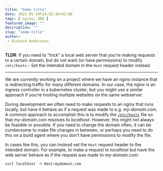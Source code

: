 ```yaml
---
title: "Some title"
date: 2022-05-20T14:56:30+02:00
tags: [ nginx, DNS ]
featured_image: ""
description: ""
slug: "some-title"
author:
 - Rickard Andersson
---
```


**TLDR**: If you need to "trick" a local web server that you're making requests to a certain domain, but do not want (or have permissions) to modify `/etc/hosts` - Set the intended domain in the `Host` request header instead.

---

We are currently working on a project where we have an nginx instance that is redirecting traffic for many different domains. In our case, the nginx is an ingress controller in a kubernetes cluster, but you might use a similar approach if you're hosting multiple websites on the same webserver.

During development we often need to make requests to an nginx that runs locally, but have it behave as if a request was made to e.g. *my-domain.com*. A common approach to accomplish this is to modify the [`/etc/hosts`](https://en.wikipedia.org/wiki/Hosts_(file)) file so that *my-domain.com* resolves to *localhost*. However, this might not always be feasible or possible. If you need to change the domain often, it can be cumbersome to make file changes in between, or perhaps you need to do this on a build agent where you don't have permissions to modify the file.

In cases like this, you can instead set the `Host` request header to the intended domain. For example, to make a request to *localhost* but have the web server behave as if the request was made to *my-domain.com*:

```bash
curl localhost -H Host:mydomain.com
```
